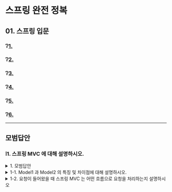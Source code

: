 # 스프링 완전 정복

## 01. 스프링 입문

### ❔[1. ](#❕1)
### ❔[2. ](#❕2)
### ❔[3. ](#)
### ❔[4. ](#)
### ❔[5. ](#)
### ❔[6. ](#)

---
## 모범답안

### ❕1. 스프링 MVC 에 대해 설명하시오.

<details> <summary>1. 모범답안</summary> <div markdown="1">  


  ```
  1. Model : 데이터 관리 및 비즈니스 로직과 관련되어 있으며 내부 처리에 집중되어있다.
  2. View : 비즈니스 로직 처리 결과를 통해 유저 인터페이스가 표현되는 구간으로 화면을 그리는데 집중한다.
  3. Controller : 사용자의 요청을 처리하고 Model 과 View 를 중개하는 역할을 한다.
  ```

  ##### 해설

</div> </details>


<details> <summary>1-1. Model1 과 Model2 의 특징 및 차이점에 대해 설명하시오.</summary> <div markdown="1">  


  ```
  MVC1 은 모든 클라이언트 요청과 응답을 JSP 가 담당하는데, JSP 가 Controller 와 View 의 기능을 모두 담당한다. 구현이 단순하다는 장점이 있으나 웹이 복잡해질수록 유지보수가 힘들어진다는 단점이 있다.

  MVC2 가 우리가 일반적으로 이야기하는 MVC 모델인데, Controller 와 View 의 역할을 명확히 분리하여 MVC1 의 단점을 보완하고 유지보수 및 확장성이 뛰어나다는 장점이 있다.
  ```

  ##### 해설

</div> </details>



<details> <summary>1-2. 요청이 들어왔을 때 스프링 MVC 는 어떤 흐름으로 요청을 처리하는지 설명하시오</summary> <div markdown="1">  


  ```
  1. DispatcherServlet이 브라우저로부터 요청을 받는다.
  2. DispatcherServlet은 요청된 URL을 HandlerMapping 객체에 넘기고, 호출해야 할 Controller 메소드(핸들러) 정보를 얻는다. 
  3. DispatcherServlet이 HandlerAdapter 객체를 가져와서 해당 객체의 메소드를 실행한다.
  4. Controller 객체는 비즈니스 로직을 처리하고, 그 결과를 바탕으로 view에 전달할 객체를 Model 객체에 저장한다. DispatcherServlet에게 view name을 리턴한다.
  5. DispatcherServlet은 view name을 View Resolver에게 전달하여 View 객체를 얻는다.
  6. DispatcherServlet은 View 객체에 화면 표시를 의뢰한다.
  7. View 객체는 해당하는 뷰를 호출하며, 클라이언트로 보낸다.
  ```

  ##### 해설

    출처 : https://velog.io/@kk1112k/%EB%B0%B1%EC%97%94%EB%93%9C-%EA%B0%9C%EB%B0%9C-%EA%B8%B0%EC%88%A0%EB%A9%B4%EC%A0%91-%EC%A0%95%EB%A6%AC-Spring-%EC%B6%94%EA%B0%80%EC%A4%91

</div> </details>